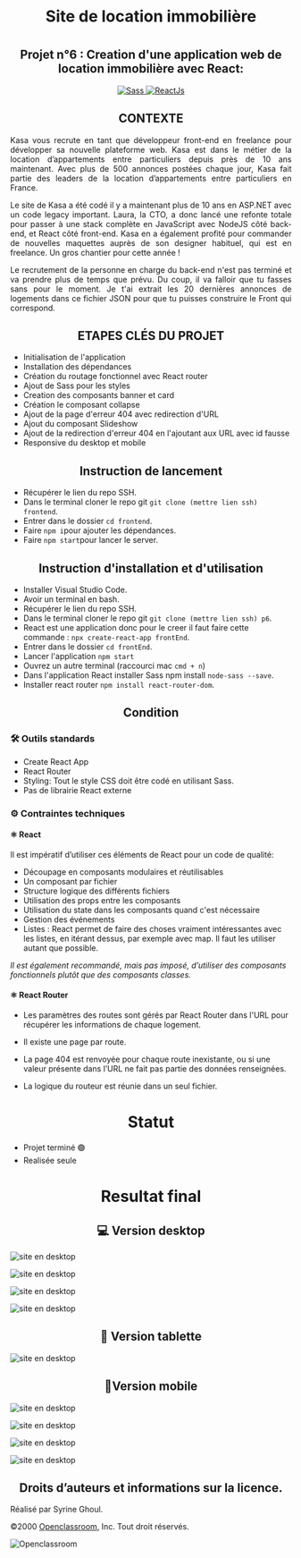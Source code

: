 # <h1 align="center"> Site de location immobilière </h1>
# <h2 align="center"> Projet n°6 : Creation d'une application web de location immobilière avec React: </h2>


  <div align="center">
  <a href="https://sass-lang.com/">
      <img src="https://img.shields.io/badge/Sass-CE649A?&style=for-the-badge&logo=sass&logoColor=white" alt="Sass" />
    </a>
     <a href="https://fr.reactjs.org/">
      <img src="https://img.shields.io/badge/React.js-20232A?style=for-the-badge&logo=react&logoColor=61DAFB" alt="ReactJs" />
    </a>
  </div>
 
<h2 align="center">CONTEXTE </h2>
<p align="justify"> Kasa vous recrute en tant que développeur front-end en freelance pour développer sa nouvelle plateforme web. Kasa est dans le métier de la location d’appartements entre particuliers depuis près de 10 ans maintenant. Avec plus de 500 annonces postées chaque jour, Kasa fait partie des leaders de la location d’appartements entre particuliers en France.</p>

<p align="justify">Le site de Kasa a été codé il y a maintenant plus de 10 ans en ASP.NET avec un code legacy important. Laura, la CTO, a donc lancé une refonte totale pour passer à une stack complète en JavaScript avec NodeJS côté back-end, et React côté front-end. Kasa en a également profité pour commander de nouvelles maquettes auprès de son designer habituel, qui est en freelance. Un gros chantier pour cette année !</p>

<p align="justify">Le recrutement de la personne en charge du back-end n'est pas terminé et va prendre plus de temps que prévu. Du coup, il va falloir que tu fasses sans pour le moment. Je t'ai extrait les 20 dernières annonces de logements dans ce fichier JSON pour que tu puisses construire le Front qui correspond.</p>

<h2 align="center"> ETAPES CLÉS DU PROJET</h2>

- Initialisation de l'application 
- Installation des dépendances 
- Création du routage fonctionnel avec React router 
- Ajout de Sass pour les styles 
- Creation des composants banner et card 
- Création le composant collapse 
- Ajout de la page d'erreur 404 avec redirection d'URL 
- Ajout du composant Slideshow  
- Ajout de la redirection d'erreur 404 en l'ajoutant aux URL avec id fausse 
- Responsive du desktop et mobile 

<h2 align="center"> Instruction de lancement </h2>

- Récupérer le lien du repo SSH.
- Dans le terminal cloner le repo git `git clone (mettre lien ssh) frontend`.
- Entrer dans le dossier `cd frontend`.
- Faire `npm i`pour ajouter les dépendances.
- Faire `npm start`pour lancer le server.

<h2 align="center"> Instruction d'installation et d'utilisation </h2>

- Installer Visual Studio Code.
- Avoir un terminal en bash.
- Récupérer le lien du repo SSH.
- Dans le terminal cloner le repo git `git clone (mettre lien ssh) p6`.
- React est une application donc pour le creer il faut faire cette commande : `npx create-react-app frontEnd`.
- Entrer dans le dossier `cd frontEnd`.
- Lancer l'application `npm start`
- Ouvrez un autre terminal (raccourci mac `cmd + n`)
- Dans l'application React installer Sass npm install `node-sass --save`.
- Installer react router `npm install react-router-dom`.

<h2 align="center"> Condition </h2>

<h3> 🛠 Outils standards </h3>

- Create React App
- React Router
- Styling: Tout le style CSS doit être codé en utilisant Sass.
- Pas de librairie React externe

<h3> ⚙ Contraintes techniques </h3>

<h4> ⚛ React </h4>

Il est impératif d’utiliser ces éléments de React pour un code de qualité: 

- Découpage en composants modulaires et réutilisables
- Un composant par fichier 
- Structure logique des différents fichiers 
- Utilisation des props entre les composants 
- Utilisation du state dans les composants quand c'est nécessaire 
- Gestion des événements 
- Listes : React permet de faire des choses vraiment intéressantes avec
  les listes, en itérant dessus, par exemple avec map. Il faut les utiliser autant que possible.
  
*Il est également recommandé, mais pas imposé, d’utiliser des composants fonctionnels plutôt que des composants classes.* 

<h4> ⚛ React Router </h4>

- Les paramètres des routes sont gérés par React Router dans l'URL pour récupérer les informations de chaque logement.
- Il existe une page par route.
- La page 404 est renvoyée pour chaque route inexistante, ou si une
valeur présente dans l’URL ne fait pas partie des données renseignées.
   
- La logique du routeur est réunie dans un seul fichier.

<h1 align="center"> Statut</h1>

- Projet terminé 🟢 
- Realisée seule

<h1 align="center"> Resultat final </h1>

<h2 align="center"> 💻 Version desktop </h2>

![site en desktop](https://cdn.discordapp.com/attachments/1081227920770596865/1120362175463165983/Capture_decran_2023-06-19_a_16.34.54.png)

![site en desktop](https://cdn.discordapp.com/attachments/1081227920770596865/1120362129837527110/Capture_decran_2023-06-19_a_16.36.05.png)

![site en desktop](https://cdn.discordapp.com/attachments/1081227920770596865/1120362130156306502/Capture_decran_2023-06-19_a_16.36.17.png)

![site en desktop](https://cdn.discordapp.com/attachments/1081227920770596865/1120362129225170984/Capture_decran_2023-06-19_a_16.35.39.png)


<h2 align="center">📲 Version tablette </h2>

![site en desktop](https://cdn.discordapp.com/attachments/1081227920770596865/1120362175844860044/Capture_decran_2023-06-19_a_16.35.09.png)


<h2 align="center"> 📱Version mobile </h2>


![site en desktop](https://cdn.discordapp.com/attachments/1081227920770596865/1120364322091171930/Capture_decran_2023-06-19_a_16.47.22.png)

![site en desktop](https://cdn.discordapp.com/attachments/1081227920770596865/1120364322393170020/Capture_decran_2023-06-19_a_16.47.27.png)

![site en desktop](https://cdn.discordapp.com/attachments/1081227920770596865/1120364321675944056/Capture_decran_2023-06-19_a_16.47.13.png)

![site en desktop](https://cdn.discordapp.com/attachments/1081227920770596865/1120365236348792992/Capture_decran_2023-06-19_a_16.51.16.png)

 <h2 align="center"> Droits d’auteurs et informations sur la licence.</h2>

Réalisé par Syrine Ghoul.

©2000 [Openclassroom](https://openclassrooms.com/fr/), Inc. Tout droit réservés.

![Openclassroom](https://camo.githubusercontent.com/e47c349811ac404b8147bd362c598e61c7d20225df17499c6373b44f6ee08a3d/68747470733a2f2f31746f3170726f67726573732e66722f77702d636f6e74656e742f75706c6f6164732f323031392f30352f6f70656e636c617373726f6f6d732d65313535373736313233363135382e706e67)



